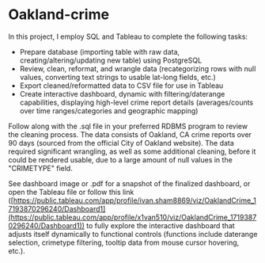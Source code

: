 # Oakland-crime

In this project, I employ SQL and Tableau to complete the following tasks:

- Prepare database (importing table with raw data, creating/altering/updating new table) using PostgreSQL
- Review, clean, reformat, and wrangle data (recategorizing rows with null values, converting text strings to usable lat-long fields, etc.)
- Export cleaned/reformatted data to CSV file for use in Tableau
- Create interactive dashboard, dynamic with filtering/daterange capabilities, displaying high-level crime report details (averages/counts over time ranges/categories and geographic mapping)

Follow along with the .sql file in your preferred RDBMS program to review the cleaning process. The data consists of Oakland, CA crime reports over 90 days (sourced from the official City of Oakland website). The data required significant wrangling, as well as some additional cleaning, before it could be rendered usable, due to a large amount of null values in the "CRIMETYPE" field. 

See dashboard image or .pdf for a snapshot of the finalized dashboard, or open the Tableau file or follow this link ([https://public.tableau.com/app/profile/ivan.sham8869/viz/OaklandCrime_17193870296240/Dashboard1](https://public.tableau.com/app/profile/x1van510/viz/OaklandCrime_17193870296240/Dashboard1)) to fully explore the interactive dashboard that adjusts itself dynamically to functional controls (functions include daterange selection, crimetype filtering, tooltip data from mouse cursor hovering, etc.). 
